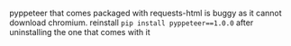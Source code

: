 pyppeteer that comes packaged with requests-html is buggy as it cannot download chromium. reinstall ```pip install pyppeteer==1.0.0``` after uninstalling the one that comes with it
